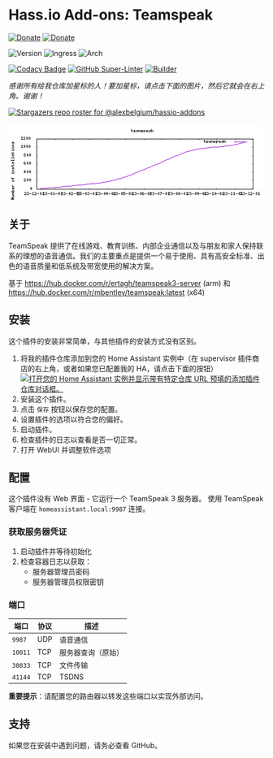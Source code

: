 # Hass.io Add-ons: Teamspeak

[![Donate][donation-badge]](https://www.buymeacoffee.com/alexbelgium)
[![Donate][paypal-badge]](https://www.paypal.com/donate/?hosted_button_id=DZFULJZTP3UQA)

![Version](https://img.shields.io/badge/dynamic/yaml?label=版本&query=%24.version&url=https%3A%2F%2Fraw.githubusercontent.com%2Falexbelgium%2Fhassio-addons%2Fmaster%2Fteamspeak%2Fconfig.yaml)
![Ingress](https://img.shields.io/badge/dynamic/yaml?label=Ingress&query=%24.ingress&url=https%3A%2F%2Fraw.githubusercontent.com%2Falexbelgium%2Fhassio-addons%2Fmaster%2Fteamspeak%2Fconfig.yaml)
![Arch](https://img.shields.io/badge/dynamic/yaml?color=success&label=架构&query=%24.arch&url=https%3A%2F%2Fraw.githubusercontent.com%2Falexbelgium%2Fhassio-addons%2Fmaster%2Fteamspeak%2Fconfig.yaml)

[![Codacy Badge](https://app.codacy.com/project/badge/Grade/9c6cf10bdbba45ecb202d7f579b5be0e)](https://www.codacy.com/gh/alexbelgium/hassio-addons/dashboard?utm_source=github.com&utm_medium=referral&utm_content=alexbelgium/hassio-addons&utm_campaign=Badge_Grade)
[![GitHub Super-Linter](https://img.shields.io/github/actions/workflow/status/alexbelgium/hassio-addons/weekly-supelinter.yaml?label=Lint%20code%20base)](https://github.com/alexbelgium/hassio-addons/actions/workflows/weekly-supelinter.yaml)
[![Builder](https://img.shields.io/github/actions/workflow/status/alexbelgium/hassio-addons/onpush_builder.yaml?label=构建者)](https://github.com/alexbelgium/hassio-addons/actions/workflows/onpush_builder.yaml)

[donation-badge]: https://img.shields.io/badge/Buy%20me%20a%20coffee%20(no%20paypal)-%23d32f2f?logo=buy-me-a-coffee&style=flat&logoColor=white
[paypal-badge]: https://img.shields.io/badge/Buy%20me%20a%20coffee%20with%20Paypal-0070BA?logo=paypal&style=flat&logoColor=white

_感谢所有给我仓库加星标的人！要加星标，请点击下面的图片，然后它就会在右上角。谢谢！_

[![Stargazers repo roster for @alexbelgium/hassio-addons](https://raw.githubusercontent.com/alexbelgium/hassio-addons/master/.github/stars2.svg)](https://github.com/alexbelgium/hassio-addons/stargazers)

![下载趋势](https://raw.githubusercontent.com/alexbelgium/hassio-addons/master/teamspeak/stats.png)

## 关于

TeamSpeak 提供了在线游戏、教育训练、内部企业通信以及与朋友和家人保持联系的理想的语音通信。我们的主要重点是提供一个易于使用、具有高安全标准、出色的语音质量和低系统及带宽使用的解决方案。

基于 https://hub.docker.com/r/ertagh/teamspeak3-server (arm) 和 https://hub.docker.com/r/mbentley/teamspeak:latest (x64)

## 安装

这个插件的安装非常简单，与其他插件的安装方式没有区别。

1. 将我的插件仓库添加到您的 Home Assistant 实例中（在 supervisor 插件商店的右上角，或者如果您已配置我的 HA，请点击下面的按钮）
   [![打开您的 Home Assistant 实例并显示带有特定仓库 URL 预填的添加插件仓库对话框。](https://my.home-assistant.io/badges/supervisor_add_addon_repository.svg)](https://my.home-assistant.io/redirect/supervisor_add_addon_repository/?repository_url=https%3A%2F%2Fgithub.com%2Falexbelgium%2Fhassio-addons)
1. 安装这个插件。
1. 点击 `保存` 按钮以保存您的配置。
1. 设置插件的选项以符合您的偏好。
1. 启动插件。
1. 检查插件的日志以查看是否一切正常。
1. 打开 WebUI 并调整软件选项

## 配置

这个插件没有 Web 界面 - 它运行一个 TeamSpeak 3 服务器。
使用 TeamSpeak 客户端在 `homeassistant.local:9987` 连接。

### 获取服务器凭证

1. 启动插件并等待初始化
2. 检查容器日志以获取：
   - 服务器管理员密码
   - 服务器管理员权限密钥

### 端口

| 端口 | 协议 | 描述 |
|------|------|------|
| `9987` | UDP | 语音通信 |
| `10011` | TCP | 服务器查询（原始） |
| `30033` | TCP | 文件传输 |
| `41144` | TCP | TSDNS |

**重要提示**：请配置您的路由器以转发这些端口以实现外部访问。

## 支持

如果您在安装中遇到问题，请务必查看 GitHub。